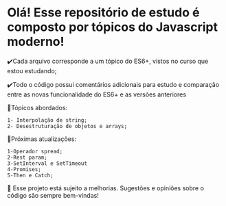 <h1>Olá! Esse repositório de estudo é composto por tópicos do Javascript moderno!</h1>

✔️Cada arquivo corresponde a um tópico do ES6+, vistos no curso que estou estudando;

✔️Todo o código possui comentários adicionais para estudo e comparação entre as novas funcionalidade do ES6+ e as versões anteriores

📝Tópicos abordados:

    1- Interpolação de string;
    2- Desestruturação de objetos e arrays;

📝Próximas atualizações:

    1-Operador spread;
    2-Rest param;
    3-SetInterval e SetTimeout
    4-Promises;
    5-Then e Catch;

🌱 Esse projeto está sujeito a melhorias. Sugestões e opiniões sobre o código são sempre bem-vindas!
